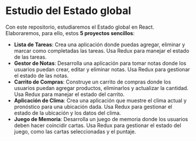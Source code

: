 # Estudio del Estado global

Con este repositorio, estudiaremos el Estado global en React. Elaboraremos, para ello, estos **5 proyectos sencillos**:

- **Lista de Tareas**: Crea una aplicación donde puedas agregar, eliminar y marcar como completadas las tareas. Usa Redux para manejar el estado de las tareas.
- **Gestor de Notas**: Desarrolla una aplicación para tomar notas donde los usuarios puedan crear, editar y eliminar notas. Usa Redux para gestionar el estado de las notas.
- **Carrito de Compras**: Construye un carrito de compras donde los usuarios puedan agregar productos, eliminarlos y actualizar la cantidad. Usa Redux para manejar el estado del carrito.
- **Aplicación de Clima**: Crea una aplicación que muestre el clima actual y pronóstico para una ubicación dada. Usa Redux para gestionar el estado de la ubicación y los datos del clima.
- **Juego de Memoria**: Desarrolla un juego de memoria donde los usuarios deben hacer coincidir cartas. Usa Redux para gestionar el estado del juego, como las cartas seleccionadas y el puntaje.
